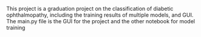 This project is a graduation project on the classification of diabetic ophthalmopathy, including the training results of multiple models, and GUI. The main.py file is the GUI for the project and the other notebook for model training
